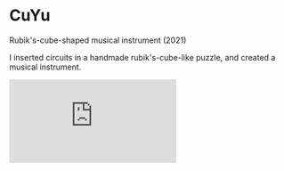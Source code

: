 # CuYu

Rubik's-cube-shaped musical instrument (2021)





 I inserted circuits in a handmade rubik's-cube-like puzzle, and created a musical instrument.

<div class="youtube">
<iframe src="https://www.youtube.com/embed/FqXL8PYMV98" title="YouTube video player" frameborder="0" allow="accelerometer; autoplay; clipboard-write; encrypted-media; gyroscope; picture-in-picture" allowfullscreen></iframe>
</div>
